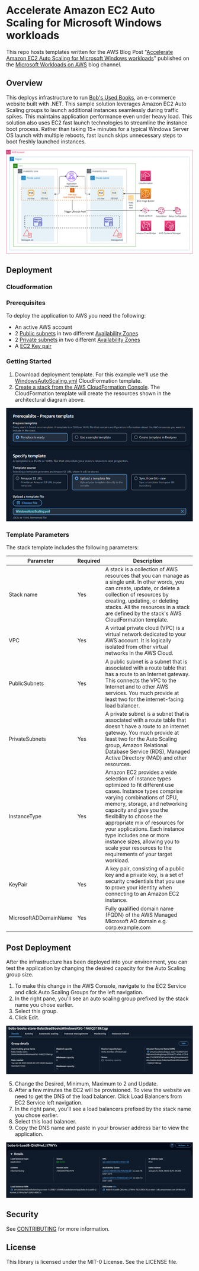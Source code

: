 # Accelerate Amazon EC2 Auto Scaling for Microsoft Windows workloads

This repo hosts templates written for the AWS Blog Post "[Accelerate Amazon EC2 Auto Scaling for Microsoft Windows workloads](https://aws.amazon.com/blogs/modernizing-with-aws/how-to-create-an-amazon-ec2-ami-usage-and-billing-information-report/)" published on the [Microsoft Workloads on AWS](https://aws.amazon.com/blogs/modernizing-with-aws/) blog channel.

## Overview
This deploys infrastructure to run [Bob's Used Books](https://github.com/aws-samples/bobs-used-bookstore-sample), an e-commerce website built with .NET. This sample solution leverages Amazon EC2 Auto Scaling groups to launch additional instances seamlessly during traffic spikes. This maintains application performance even under heavy load.  This solution also uses EC2 fast launch technologies to streamline the instance boot process. Rather than taking 15+ minutes for a typical Windows Server OS launch with multiple reboots, fast launch skips unnecessary steps to boot freshly launched instances.

![Architectural Diagram](/Images/ArchitecturalDiagram.png)


## Deployment
### Cloudformation
### Prerequisites
To deploy the application to AWS you need the following:
* An active AWS account
* 2 [Public subnets](https://docs.aws.amazon.com/vpc/latest/userguide/configure-subnets.html#subnet-basics) in two different [Availability Zones](https://docs.aws.amazon.com/AWSEC2/latest/WindowsGuide/using-regions-availability-zones.html#concepts-availability-zones)
* 2 [Private subnets](https://docs.aws.amazon.com/vpc/latest/userguide/configure-subnets.html#subnet-basics) in two different [Availability Zones](https://docs.aws.amazon.com/AWSEC2/latest/WindowsGuide/using-regions-availability-zones.html#concepts-availability-zones)
* A [EC2 Key pair](https://docs.aws.amazon.com/AWSEC2/latest/UserGuide/ec2-key-pairs.html)



### Getting Started
1. Download deployment template.  For this example we'll use the [WindowsAutoScaling.yml](/Templates/CloudFormation/WindowsAutoScaling.yml) CloudFormation template.
2. [Create a stack from the AWS CloudFormation Console](https://docs.aws.amazon.com/AWSCloudFormation/latest/UserGuide/cfn-console-create-stack.html).  The CloudFormation template will create the resources shown in the architectural diagram above.

![Create Stack](/Images/CreateStack.png)

### Template Parameters
The stack template includes the following parameters:

| Parameter | Required | Description |
| --- | --- | --- |
| Stack name | Yes | A stack is a collection of AWS resources that you can manage as a single unit. In other words, you can create, update, or delete a collection of resources by creating, updating, or deleting stacks. All the resources in a stack are defined by the stack's AWS CloudFormation template. |
| VPC | Yes | A virtual private cloud (VPC) is a virtual network dedicated to your AWS account. It is logically isolated from other virtual networks in the AWS Cloud. |
| PublicSubnets | Yes | A public subnet is a subnet that is associated with a route table that has a route to an Internet gateway. This connects the VPC to the Internet and to other AWS services. You much provide at least two for the internet-facing load balancer. |
| PrivateSubnets | Yes | A private subnet is a subnet that is associated with a route table that doesn't have a route to an internet gateway. You much provide at least two for the Auto Scaling group, Amazon Relational Database Service (RDS), Managed Active Directory (MAD) and other resources. |
| InstanceType | Yes | Amazon EC2 provides a wide selection of instance types optimized to fit different use cases. Instance types comprise varying combinations of CPU, memory, storage, and networking capacity and give you the flexibility to choose the appropriate mix of resources for your applications. Each instance type includes one or more instance sizes, allowing you to scale your resources to the requirements of your target workload. |
| KeyPair | Yes | A key pair, consisting of a public key and a private key, is a set of security credentials that you use to prove your identity when connecting to an Amazon EC2 instance. |
| MicrosoftADDomainName | Yes | Fully qualified domain name (FQDN) of the AWS Managed Microsoft AD domain e.g. corp.example.com 


## Post Deployment
After the infrastructure has been deployed into your environment, you can test the application by changing the desired capacity for the Auto Scaling group size. 
1. To make this change in the AWS Console, navigate to the EC2 Service and click Auto Scaling Groups for the left navigation.  
2. In the right pane, you'll see an auto scaling group prefixed by the stack name you chose earlier.  
3. Select this group.
4. Click Edit.

![Edit](/Images/EditAutoScalingGroup.png)

5. Change the Desired, Minimum, Maximum to 2 and Update.
6. After a few minutes the EC2 will be provisioned.  To view the website we need to get the DNS of the load balancer.  Click Load Balancers from EC2 Service left navigation.
7. In the right pane, you'll see a load balancers prefixed by the stack name you chose earlier.
8. Select this load balancer.
9. Copy the DNS name and paste in your browser address bar to view the application.

![Load Balancer](/Images/LoadBalancer.png)

## Security

See [CONTRIBUTING](CONTRIBUTING.md#security-issue-notifications) for more information.

## License

This library is licensed under the MIT-0 License. See the LICENSE file.


